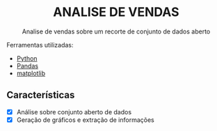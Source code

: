 <h1 align="center">ANALISE DE VENDAS</h1>
<p align="center">Analise de vendas sobre um recorte de conjunto de dados aberto</p>
<p>Ferramentas utilizadas:</p>
<ul>
    <li> <a href="https://www.python.org/downloads/release/python-3810/">Python</a></li>
    <li> <a href="https://pandas.pydata.org/docs/">Pandas</a></li>
    <li> <a href="https://matplotlib.org/stable/users/index.html">matplotlib</a></li>
    
</ul>


## Características
- [x] Análise sobre conjunto aberto de dados
- [x] Geração de gráficos e extração de informações 
